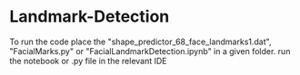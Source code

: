 # Landmark-Detection
To run the code place the "shape_predictor_68_face_landmarks1.dat", "FacialMarks.py" or "FacialLandmarkDetection.ipynb" in a given folder.
run the notebook or .py file in the relevant IDE
